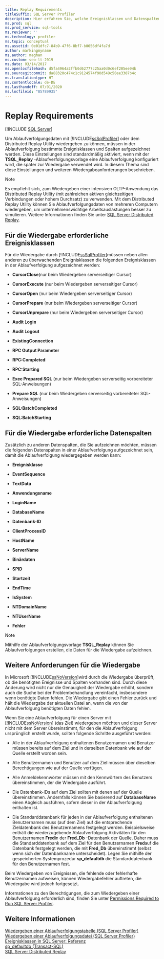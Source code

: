 ```yaml
---
title: Replay Requirements
titleSuffix: SQL Server Profiler
description: Hier erfahren Sie, welche Ereignisklassen und Datenspalten bei einer Ablaufverfolgung erfasst werden müssen, damit Sie Ablaufverfolgungsdaten mit dem SQL Server Profiler oder dem Hilfsprogramm Distributed Replay wiedergeben können.
ms.prod: sql
ms.prod_service: sql-tools
ms.reviewer: ''
ms.technology: profiler
ms.topic: conceptual
ms.assetid: 0e01dfc7-84b9-47f6-8bf7-b0656df4fa7d
author: markingmyname
ms.author: maghan
ms.custom: seo-lt-2019
ms.date: 03/14/2017
ms.openlocfilehash: d5fa4964a2ffb0d62777c25aa0d0c6ef205ee94b
ms.sourcegitcommit: da88320c474c1c9124574f90d549c50ee3387b4c
ms.translationtype: HT
ms.contentlocale: de-DE
ms.lasthandoff: 07/01/2020
ms.locfileid: "85789935"
---
```

# <a name="replay-requirements"></a>Replay Requirements

 [!INCLUDE [SQL Server](../../includes/applies-to-version/sqlserver.md)]

Um Ablaufverfolgungsdaten mit [!INCLUDE[ssSqlProfiler](../../includes/sssqlprofiler-md.md)] oder dem Distributed Replay Utility wiedergeben zu können, müssen in der Ablaufverfolgung bestimmte Ereignisklassen und Spalten aufgezeichnet werden. Diese Einstellungen sind standardmäßig aktiviert, wenn mit der **TSQL_Replay** -Ablaufverfolgungsvorlage eine Ablaufverfolgung konfiguriert wird, die später zur Wiedergabe verwendet wird. In diesem Thema sind diese Einstellungen und weiteren Wiedergabeanforderungen beschrieben.  
  
> [!NOTE]  
>  Es empfiehlt sich, zum Wiedergeben einer intensiven OLTP-Anwendung das Distributed Replay Utility (mit zahlreichen aktiven gleichzeitigen Verbindungen oder hohem Durchsatz) zu verwenden. Mit dem Distributed Replay Utility können Sie Ablaufverfolgungsdaten von mehreren Computern wiedergeben, um unternehmenswichtige Arbeitsauslastungen besser zu simulieren. Weitere Informationen finden Sie unter [SQL Server Distributed Replay](../../tools/distributed-replay/sql-server-distributed-replay.md).  
  
## <a name="event-classes-required-for-replay"></a>Für die Wiedergabe erforderliche Ereignisklassen  
 Für die Wiedergabe durch [!INCLUDE[ssSqlProfiler](../../includes/sssqlprofiler-md.md)]müssen neben allen anderen zu überwachenden Ereignisklassen die folgenden Ereignisklassen in der Ablaufverfolgung aufgezeichnet werden:  
  
-   **CursorClose**(nur beim Wiedergeben serverseitiger Cursor)  
  
-   **CursorExecute** (nur beim Wiedergeben serverseitiger Cursor)  
  
-   **CursorOpen** (nur beim Wiedergeben serverseitiger Cursor)  
  
-   **CursorPrepare** (nur beim Wiedergeben serverseitiger Cursor)  
  
-   **CursorUnprepare** (nur beim Wiedergeben serverseitiger Cursor)  
  
-   **Audit Login**  
  
-   **Audit Logout**  
  
-   **ExistingConnection**  
  
-   **RPC Output Parameter**  
  
-   **RPC:Completed**  
  
-   **RPC:Starting**  
  
-   **Exec Prepared SQL** (nur beim Wiedergeben serverseitig vorbereiteter SQL-Anweisungen)  
  
-   **Prepare SQL** (nur beim Wiedergeben serverseitig vorbereiteter SQL-Anweisungen)  
  
-   **SQL:BatchCompleted**  
  
-   **SQL:BatchStarting**  
  
## <a name="data-columns-required-for-replay"></a>Für die Wiedergabe erforderliche Datenspalten  
 Zusätzlich zu anderen Datenspalten, die Sie aufzeichnen möchten, müssen die folgenden Datenspalten in einer Ablaufverfolgung aufgezeichnet sein, damit die Ablaufverfolgung wiedergegeben werden kann:  
  
-   **Ereignisklasse**  
  
-   **EventSequence**  
  
-   **TextData**  
  
-   **Anwendungsname**  
  
-   **LoginName**  
  
-   **DatabaseName**  
  
-   **Datenbank-ID**  
  
-   **ClientProcessID**  
  
-   **HostName**  
  
-   **ServerName**  
  
-   **Binärdaten**  
  
-   **SPID**  
  
-   **Startzeit**  
  
-   **EndTime**  
  
-   **IsSystem**  
  
-   **NTDomainName**  
  
-   **NTUserName**  
  
-   **Fehler**  
  
> [!NOTE]  
>  Mithilfe der Ablaufverfolgungsvorlage **TSQL_Replay** können Sie Ablaufverfolgungen erstellen, die Daten für die Wiedergabe aufzeichnen.  
  
## <a name="other-replay-requirements"></a>Weitere Anforderungen für die Wiedergabe  
 In Microsoft [!INCLUDE[ssNoVersion](../../includes/ssnoversion-md.md)]wird durch die Wiedergabe überprüft, ob die benötigten Ereignisse und Spalten vorhanden sind. Durch diese Änderung wird nicht nur die Genauigkeit der Wiedergabe erhöht, sondern auch die Suche bei der Problembehandlung vereinfacht, insbesondere wenn benötigte Daten fehlen. Die Wiedergabe gibt einen Fehler zurück und hält die Wiedergabe der aktuellen Datei an, wenn die von der Ablaufverfolgung benötigten Daten fehlen.  
  
 Wenn Sie eine Ablaufverfolgung für einen Server mit [!INCLUDE[ssNoVersion](../../includes/ssnoversion-md.md)] (das Ziel) wiedergeben möchten und dieser Server nicht mit dem Server übereinstimmt, für den die Ablaufverfolgung ursprünglich erstellt wurde, sollten folgende Schritte ausgeführt werden:  
  
-   Alle in der Ablaufverfolgung enthaltenen Benutzernamen und Benutzer müssen bereits auf dem Ziel und in derselben Datenbank wie auf der Quelle erstellt worden sein.  
  
-   Alle Benutzernamen und Benutzer auf dem Ziel müssen über dieselben Berechtigungen wie auf der Quelle verfügen.  
  
-   Alle Anmeldekennwörter müssen mit den Kennwörtern des Benutzers übereinstimmen, der die Wiedergabe ausführt.  
  
-   Die Datenbank-IDs auf dem Ziel sollten mit denen auf der Quelle übereinstimmen. Andernfalls können Sie basierend auf **DatabaseName** einen Abgleich ausführen, sofern dieser in der Ablaufverfolgung enthalten ist.  
  
-   Die Standarddatenbank für jeden in der Ablaufverfolgung enthaltenen Benutzernamen muss (auf dem Ziel) auf die entsprechende Zieldatenbank des Benutzernamens festgelegt werden. Beispielsweise enthält die wiederzugebende Ablaufverfolgung Aktivitäten für den Benutzernamen **Fred**in der **Fred_Db** -Datenbank der Quelle. Daher muss die Standarddatenbank auf dem Ziel für den Benutzernamen **Fred**auf die Datenbank festgelegt werden, die mit **Fred_Db** übereinstimmt (selbst wenn sich der Datenbankname unterscheidet). Legen Sie mithilfe der gespeicherten Systemprozedur **sp_defaultdb** die Standarddatenbank für den Benutzernamen fest.  
  
 Beim Wiedergeben von Ereignissen, die fehlende oder fehlerhafte Benutzernamen aufweisen, können Wiedergabefehler auftreten, die Wiedergabe wird jedoch fortgesetzt.  
  
 Informationen zu den Berechtigungen, die zum Wiedergeben einer Ablaufverfolgung erforderlich sind, finden Sie unter [Permissions Required to Run SQL Server Profiler](../../tools/sql-server-profiler/permissions-required-to-run-sql-server-profiler.md).  
  
## <a name="see-also"></a>Weitere Informationen  
 [Wiedergeben einer Ablaufverfolgungstabelle &#40;SQL Server Profiler&#41;](../../tools/sql-server-profiler/replay-a-trace-table-sql-server-profiler.md)   
 [Wiedergeben einer Ablaufverfolgungsdatei &#40;SQL Server Profiler&#41;](../../tools/sql-server-profiler/replay-a-trace-file-sql-server-profiler.md)   
 [Ereignisklassen in SQL Server: Referenz](../../relational-databases/event-classes/sql-server-event-class-reference.md)   
 [sp_defaultdb &#40;Transact-SQL&#41;](../../relational-databases/system-stored-procedures/sp-defaultdb-transact-sql.md)   
 [SQL Server Distributed Replay](../../tools/distributed-replay/sql-server-distributed-replay.md)  
  
  
